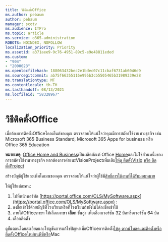 ```yaml
---
title: วิธีติดตั้งOffice
ms.author: pebaum
author: pebaum
manager: scotv
ms.audience: ITPro
ms.topic: article
ms.service: o365-administration
ROBOTS: NOINDEX, NOFOLLOW
localization_priority: Priority
ms.assetid: a371aee9-9c76-4951-89c5-e9e48811eded
ms.custom:
- "904"
- "2000023"
ms.openlocfilehash: 188063432bec2e1bdec07c11cbaf6731ab6046d9
ms.sourcegitcommit: ab75f66355116e995b3cb5505465b31989339e28
ms.translationtype: MT
ms.contentlocale: th-TH
ms.lasthandoff: 08/13/2021
ms.locfileid: "58328967"
---
```

# <a name="how-to-install-office"></a>วิธีติดตั้งOffice

เมื่อต้องการติดตั้งOfficeไคลเอ็นต์ของคุณ ตรวจสอบให้แน่ใจว่าคุณมีการสมัครใช้งานทางธุรกิจ เช่น Microsoft 365 Business Standard, Microsoft 365 Apps for business หรือ Office 365 Education
  
**หมายเหตุ**: [Office Home and Business](https://support.microsoft.com/office/28cbc8cf-1332-4f04-9123-9b660abb629e?wt.mc_id=Alchemy_ClientDIA)เป็นผลิตภัณฑ์ Office [Home](https://support.microsoft.com/office/28cbc8cf-1332-4f04-9123-9b660abb629e?wt.mc_id=alchemy_clientdia)และไม่ใช่ส่วนหนึ่งของการสมัครใช้งานทางธุรกิจ หากต้องการคําแนะVisioแProjectเพิ่มเติม[ให้ดู ติดตั้งVisio](https://support.microsoft.com/office/f98f21e3-aa02-4827-9167-ddab5b025710?wt.mc_id=Alchemy_ClientDIA) [หรือ ติดตั้งProject](https://support.microsoft.com/office/7059249b-d9fe-4d61-ab96-5c5bf435f281?wt.mc_id=Alchemy_ClientDIA)

สร้างบัญชีผู้ใช้และเพิ่มโดเมนของคุณ ตรวจสอบให้แน่ใจว่าผู้ใช้มี[สิทธิ์การใช้งานที่ได้รับมอบหมาย](https://docs.microsoft.com/microsoft-365/admin/add-users/add-users)

ให้ผู้ใช้แต่ละคน:

1. ไปที่หน้าพอร์ทัล [https://portal.office.com/OLS/MySoftware.aspx](https://portal.office.com/OLS/MySoftware.aspx) :
2. ลงชื่อเข้าใช้ด้วยบัญชีที่โรงเรียนหรือที่โรงเรียนถ้ายังไม่ได้ลงชื่อเข้าใช้
3. ภายใต้Officeภาษา ให้เลือกภาษา **เลือก** ขั้นสูง เพื่อเลือกเวอร์ชัน 32 บิตหรือเวอร์ชัน 64 บิต
4. เลือกติดตั้ง

ดูขั้นตอนโดยละเอียดและโซลูชันการแก้ไขปัญหาเมื่อOfficeการติดตั้ง[ให้ดู ดาวน์โหลดและติดตั้งหรือติดตั้งOfficeใหม่บนพีซีหรือ](https://support.office.com/article/4414eaaf-0478-48be-9c42-23adc4716658?wt.mc_id=Alchemy_ClientDIA)Mac
